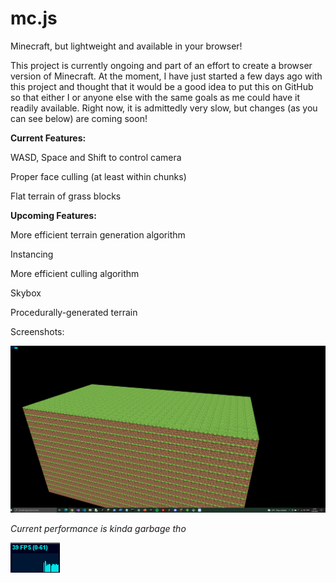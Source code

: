 # mc.js
Minecraft, but lightweight and available in your browser!

This project is currently ongoing and part of an effort to create a browser version of Minecraft. At the moment, I have just started a few days ago with this project and thought that it would be a good idea to put this on GitHub so that either I or anyone else with the same goals as me could have it readily available. Right now, it is admittedly very slow, but changes (as you can see below) are coming soon!

**Current Features:**

WASD, Space and Shift to control camera

Proper face culling (at least within chunks)

Flat terrain of grass blocks


**Upcoming Features:**

More efficient terrain generation algorithm

Instancing

More efficient culling algorithm

Skybox

Procedurally-generated terrain

Screenshots:

![World](https://github.com/alx2007/mc.js/blob/main/screenshots/2022-05-01%20(2).png)

*Current performance is kinda garbage tho*

![Performance is kinda garbage tho](https://github.com/alx2007/mc.js/blob/main/screenshots/2022-05-01%20(3).png)
